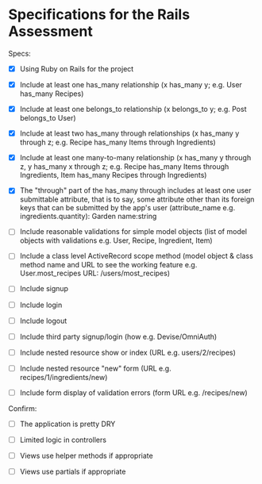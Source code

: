 # Specifications for the Rails Assessment

Specs:
- [x] Using Ruby on Rails for the project

- [x] Include at least one has_many relationship (x has_many y; e.g. User has_many Recipes)

- [x] Include at least one belongs_to relationship (x belongs_to y; e.g. Post belongs_to User)

- [x] Include at least two has_many through relationships (x has_many y through z; e.g. Recipe has_many Items through Ingredients)

- [x] Include at least one many-to-many relationship (x has_many y through z, y has_many x through z; e.g. Recipe has_many Items through Ingredients, Item has_many Recipes through Ingredients)

- [x] The "through" part of the has_many through includes at least one user submittable attribute, that is to say, some attribute other than its foreign keys that can be submitted by the app's user (attribute_name e.g. ingredients.quantity): Garden name:string

- [ ] Include reasonable validations for simple model objects (list of model objects with validations e.g. User, Recipe, Ingredient, Item)

- [ ] Include a class level ActiveRecord scope method (model object & class method name and URL to see the working feature e.g. User.most_recipes URL: /users/most_recipes)

- [ ] Include signup

- [ ] Include login

- [ ] Include logout

- [ ] Include third party signup/login (how e.g. Devise/OmniAuth)

- [ ] Include nested resource show or index (URL e.g. users/2/recipes)

- [ ] Include nested resource "new" form (URL e.g. recipes/1/ingredients/new)

- [ ] Include form display of validation errors (form URL e.g. /recipes/new)

Confirm:
- [ ] The application is pretty DRY

- [ ] Limited logic in controllers

- [ ] Views use helper methods if appropriate

- [ ] Views use partials if appropriate
